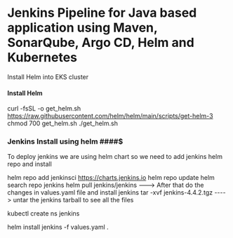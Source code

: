 # Jenkins Pipeline for Java based application using Maven, SonarQube, Argo CD, Helm and Kubernetes
Install Helm into EKS cluster

#### Install Helm ####
curl -fsSL -o get_helm.sh https://raw.githubusercontent.com/helm/helm/main/scripts/get-helm-3
chmod 700 get_helm.sh
./get_helm.sh


### Jenkins Install using helm ####$
To deploy jenkins we are using helm chart so we need to add jenkins helm repo and install

helm repo add jenkinsci https://charts.jenkins.io
helm repo update
helm search repo jenkins
helm pull jenkins/jenkins ---> After that do the changes in values.yaml file and install jenkins
tar -xvf jenkins-4.4.2.tgz ----> untar the jenkins tarball to see all the files 

kubectl create ns jenkins

helm install jenkins -f values.yaml .

